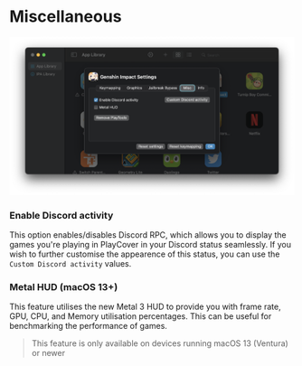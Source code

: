 # Miscellaneous

![Misc](../images/misc_settings.png)

### Enable Discord activity

This option enables/disables Discord RPC, which allows you to display the games you're playing in PlayCover in your Discord status seamlessly. If you wish to further customise the appearence of this status, you can use the `Custom Discord activity` values.

### Metal HUD (macOS 13+)

This feature utilises the new Metal 3 HUD to provide you with frame rate, GPU, CPU, and Memory utilisation percentages. This can be useful for benchmarking the performance of games.

> This feature is only available on devices running macOS 13 (Ventura) or newer


